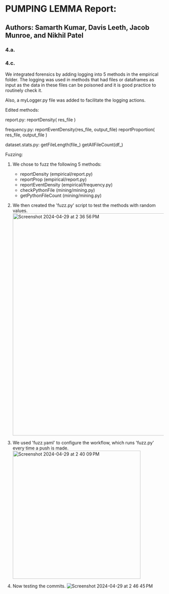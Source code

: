 # PUMPING LEMMA Report:
## Authors: Samarth Kumar, Davis Leeth, Jacob Munroe, and Nikhil Patel

### 4.a. 


### 4.c.
We integrated forensics by adding logging into 5 methods in the empirical folder.
The logging was used in methods that had files or dataframes as input as the data in these files can be poisoned and it is good practice to routinely check it.

Also, a myLogger.py file was added to facilitate the logging actions.

Edited methods:

report.py:
reportDensity( res_file )

frequency.py:
reportEventDensity(res_file, output_file)
reportProportion( res_file, output_file )

dataset.stats.py:
getFileLength(file_)
getAllFileCount(df_)

Fuzzing:

1. We chose to fuzz the following 5 methods:
    - reportDensity (empirical/report.py)
    - reportProp (empirical/report.py)
    - reportEventDensity (empirical/frequency.py)
    - checkPythonFile (mining/mining.py)
    - getPythonFileCount (mining/mining.py)
      
2. We then created the 'fuzz.py' script to test the methods with random values.
    <img width="704" alt="Screenshot 2024-04-29 at 2 36 56 PM" src="https://github.com/jakemunroe/PUMPINGLEMMA-SPRING2024-SQA/assets/144175666/e682548e-e38b-4ca7-a96e-64c7c83ba919">

3. We used 'fuzz.yaml' to configure the workflow, which runs 'fuzz.py' every time a push is made.
   <img width="406" alt="Screenshot 2024-04-29 at 2 40 09 PM" src="https://github.com/jakemunroe/PUMPINGLEMMA-SPRING2024-SQA/assets/144175666/810fcd30-bd1e-43ee-8c16-ec806483af5f">

4. Now testing the commits.
   ![Screenshot 2024-04-29 at 2 46 45 PM](https://github.com/jakemunroe/PUMPINGLEMMA-SPRING2024-SQA/assets/144175666/2afbd3eb-4022-4b33-a9eb-5be55d88a929)
